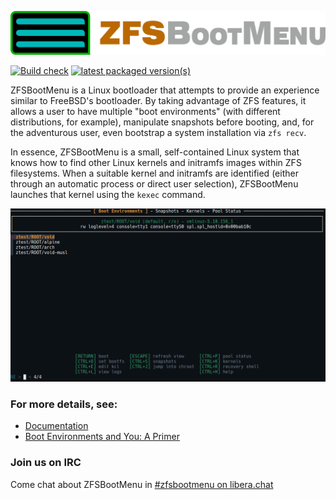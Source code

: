 [![ZFSBootMenu Logo](docs/logos/Logo_Colors_Horizontal_Layout_NoBackground.svg)](https://zfsbootmenu.org)

[![Build check](https://github.com/zbm-dev/zfsbootmenu/actions/workflows/build.yml/badge.svg?branch=master)](https://github.com/zbm-dev/zfsbootmenu/actions/workflows/build.yml) [![latest packaged version(s)](https://repology.org/badge/latest-versions/zfsbootmenu.svg)](https://repology.org/project/zfsbootmenu/versions)

ZFSBootMenu is a Linux bootloader that attempts to provide an experience similar to FreeBSD's bootloader. By taking advantage of ZFS features, it allows a user to have multiple "boot environments" (with different distributions, for example), manipulate snapshots before booting, and, for the adventurous user, even bootstrap a system installation via `zfs recv`.

In essence, ZFSBootMenu is a small, self-contained Linux system that knows how to find other Linux kernels and initramfs images within ZFS filesystems. When a suitable kernel and initramfs are identified (either through an automatic process or direct user selection), ZFSBootMenu launches that kernel using the `kexec` command.

![screenshot](/media/v2.1.0-multi-be.png)

### For more details, see:

- [Documentation](https://docs.zfsbootmenu.org)
- [Boot Environments and You: A Primer](https://docs.zfsbootmenu.org/en/latest/guides/general/bootenvs-and-you.html)

### Join us on IRC

Come chat about ZFSBootMenu in [#zfsbootmenu on libera.chat](https://web.libera.chat/#zfsbootmenu)
